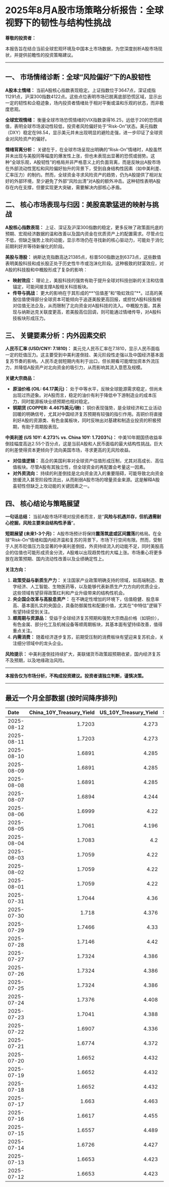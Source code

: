 # 2025年8月A股市场策略分析报告：全球视野下的韧性与结构性挑战

**尊敬的投资者：**

本报告旨在结合当前全球宏观环境及中国本土市场数据，为您深度剖析A股市场现状，并提供前瞻性的投资策略建议。

---

## 一、 市场情绪诊断：全球“风险偏好”下的A股韧性

**A股本土情绪：** 当前A股核心指数表现稳定。上证指数位于3647点，深证成指11291点，沪深300指数4122点。这些点位表明市场已脱离底部恐慌区域，显示出一定的韧性和企稳迹象，场内投资者情绪处于相对平衡或温和乐观的状态，而非极度悲观。

**全球宏观情绪：** 衡量全球市场恐慌情绪的VIX指数录得16.25，远低于20的恐慌阈值，表明全球市场波动性较低，投资者风险偏好处于“Risk-On”状态。美元指数（DXY）稳定在98.54，显示美元并未出现明显的避险走强，进一步印证了全球资金对风险资产的偏好。

**情绪背离分析：** 关键在于，在全球市场呈现出明确的“Risk-On”情绪时，A股虽然并未出现与美股同等幅度的爆发性上涨，但也未表现出显著的恐慌或弱势。这种“全球乐观，A股韧性”的格局并非严格意义上的负面背离，而是反映出A股市场在外部流动性宽松和风险偏好抬升的背景下，受到自身结构性因素（如中美利差、汇率压力）的制约。然而，全球资金寻求风险资产的趋势，仍为A股提供了相对友好的外部环境，至少避免了外部“风险出清”对A股的额外冲击。这种韧性表明A股存在内在支撑，但要实现更大突破，需要解决内部核心矛盾。

## 二、 核心市场表现与归因：美股高歌猛进的映射与挑战

**A股核心指数表现：** 上证、深证及沪深300指数的稳定，更多反映了政策面托底的预期、宏观经济数据的温和改善以及国内资金在优质资产上的配置需求。尽管点位不低，但缺乏强势上攻的动能，显示市场仍在寻找新的核心驱动力，可能处于消化前期利好并等待新催化的阶段。

**美股与港股：** 纳斯达克指数高达21385点，标普500指数达到6373点，这些数值表明美股科技和成长股正处于历史性牛市或泡沫化阶段。这种极致的财富效应，对A股的科技股和中概股形成了复杂的影响：
*   **映射效应：** 理论上，美股科技的强势有助于提升全球对科技创新的关注和估值锚定，可能间接支撑A股相关科技板块。
*   **传导与挑战：** 更大的影响在于其形成的**“估值差”和“吸虹效应”**。过高的美股估值使得部分全球资本可能倾向于追逐美股更高回报，或担忧A股科技股相对估值无法企及，从而限制了北向资金对A股科技的流入。中概股方面，其表现与纳斯达克关联度更高，若美股高位回调，则可能通过情绪传导，对A股科技板块形成压力。

## 三、 关键要素分析：内外因素交织

**人民币汇率 (USD/CNY: 7.1810)：** 美元兑人民币汇率在7.1810，显示人民币面临一定的贬值压力。这主要受到中美利差倒挂、美元阶段性走强以及中国经济基本面复苏节奏的影响。人民币走弱短期内有利于出口，但长期看可能增加资本外流压力，并降低A股资产对北向资金的吸引力，从而影响其流入意愿及规模。

**关键大宗商品：**
*   **原油价格 (OIL: 64.17美元)：** 处于中等水平，反映全球能源需求稳定，但尚未出现过热迹象。对A股而言，稳定的油价有利于降低中下游制造业的成本压力，同时能源板块业绩预期也相对稳定。
*   **铜期货 (COPPER: 4.4675美元/磅)：** 铜价表现强势，是全球经济和工业活动回暖的明确信号，尤其对中国经济复苏预期有较强的指引作用。高铜价将直接利好A股的资源类、有色金属板块，同时反映出对基建和制造业投资的积极预期，有助于周期股表现。

**中美利差 (US 10Y: 4.273% vs. China 10Y: 1.7203%)：** 中美10年期国债收益率倒挂幅度高达2.55个百分点，这是当前A股和人民币面临的最大结构性挑战。巨大的利差使得资本更倾向于流向美国市场，寻求更高的无风险收益。
*   **对估值逻辑：** 高企的美国利率对全球资产估值形成压制，尤其对高成长、高估值板块。尽管A股有其独立性，但全球资金的再配置会考量这一因素。
*   **对外资流向：** 持续的利差倒挂是北向资金流入的重要阻碍，可能导致北向资金放缓流入甚至阶段性流出，从而削弱A股市场的增量资金来源。这是解释A股虽韧性但缺乏上攻动能的关键因素之一。

## 四、 核心结论与策略展望

**一句话总结：** 当前A股市场环境对投资者而言，是“**风险与机遇并存，但机遇需耐心挖掘，风险主要来自结构性矛盾**”。

**短期展望 (未来1-3个月)：**
A股市场预计将保持**震荡筑底或区间震荡**的格局。在全球“Risk-On”情绪和国内经济温和复苏的背景下，市场下行空间有限。然而，受制于人民币贬值压力及显著的中美利差倒挂，外资持续流入的动能不足，同时美股高企的估值也可能形成资金分流，A股难以出现趋势性的大幅上涨。市场重心将更多放在政策预期、国内流动性改善以及业绩确定性上。

**关注方向：**
1.  **政策受益与新质生产力：** 关注国家产业政策明确支持的领域，如高端制造、数字经济、人工智能、生物医药等，以及能够代表新质生产力方向的优质企业，这些领域有望获得政策红利和产业升级带来的结构性机会。
2.  **央企国企改革与高股息资产：** 在不确定性增加的环境下，估值稳健、股息率高、基本面扎实的央国企，具备防御属性和配置价值，尤其在“中特估”逻辑下有望持续受到关注。
3.  **顺周期与资源品：** 受益于全球经济复苏预期和强势大宗商品价格（如铜价），有色金属、部分化工及机械设备等顺周期板块，其基本面有望持续改善，值得重点关注。
4.  **内需消费：** 随着经济逐步复苏，前期受压制的消费板块有望迎来复苏机会，关注细分领域中的龙头企业。

**风险提示：** 中美利差倒挂持续扩大，美联储货币政策超预期收紧，国内经济复苏不及预期，以及地缘政治风险。

---
**本报告仅为市场分析，不构成投资建议。投资者请独立判断，谨慎决策。**

---

## 最近一个月全部数据 (按时间降序排列)

| Date       |   China_10Y_Treasury_Yield |   US_10Y_Treasury_Yield |   Shanghai_Composite_Index |   CSI_300_Index |   Shenzhen_Component_Index |   GOLD_spot_price |   OIL_price |   ALUMINUM_future |   BTC_price |   USD_CNY_exchange_rate |   Commodity_Index_ETF |   US_Dollar_Index |   ETH_price |   LEAN_HOGS_future |   COPPER_future |   High_Yield_Bond_ETF |   LIVE_CATTLE_future |   GOLD_near_month_future |   NATURAL_GAS_future |   PLATINUM_future |   SILVER_future |   Long_Term_Treasury_ETF |   CORN_future |   SOYBEANS_future |   WHEAT_future |   SP500_close |   NASDAQ_close |   VIX_close |   GOLD_basis_spot_vs_near |
|:-----------|---------------------------:|------------------------:|---------------------------:|----------------:|---------------------------:|------------------:|------------:|------------------:|------------:|------------------------:|----------------------:|------------------:|------------:|-------------------:|----------------:|----------------------:|---------------------:|-------------------------:|---------------------:|------------------:|----------------:|-------------------------:|--------------:|------------------:|---------------:|--------------:|---------------:|------------:|--------------------------:|
| 2025-08-12 |                     1.7203 |                   4.273 |                    3647.55 |         4122.51 |                    11291.4 |            3393.6 |       64.17 |           2523.5  |      119044 |                  7.181  |                 21.87 |             98.54 |     4302.33 |             91.625 |          4.4675 |               80.22   |              226.375 |                   3393.6 |                2.959 |            1333.4 |          37.885 |                  87.39   |        404.25 |           1001    |         532.5  |       6373.45 |        21385.4 |       16.25 |                  0        |
| 2025-08-11 |                     1.7203 |                   4.273 |                    3647.55 |         4122.51 |                    11291.4 |            3353.1 |       63.96 |           2469.5  |      119307 |                  7.181  |                 21.87 |             98.52 |     4254.22 |             91.625 |          4.4235 |               80.22   |              226.375 |                   3353.1 |                2.954 |            1329.9 |          37.662 |                  87.39   |        385    |            989.5  |         515    |       6373.45 |        21385.4 |       16.25 |                  0        |
| 2025-08-10 |                     1.6891 |                   4.285 |                    3635.13 |         4104.97 |                    11128.7 |            3439.1 |       63.88 |           2501.75 |      119307 |                  7.181  |                 21.84 |             98.18 |     4254.22 |            108.9   |          4.4555 |               80.22   |              232.55  |                   3439.1 |                2.99  |            1325.6 |          38.417 |                  87.29   |        382.75 |            966.75 |         514.5  |       6389.45 |        21450   |       15.15 |                  0        |
| 2025-08-09 |                     1.6891 |                   4.285 |                    3635.13 |         4104.97 |                    11128.7 |            3439.1 |       63.88 |           2501.75 |      116500 |                  7.181  |                 21.84 |             98.18 |     4263.6  |            108.9   |          4.4555 |               80.22   |              232.55  |                   3439.1 |                2.99  |            1325.6 |          38.417 |                  87.29   |        382.75 |            966.75 |         514.5  |       6389.45 |        21450   |       15.15 |                  0        |
| 2025-08-08 |                     1.6891 |                   4.285 |                    3635.13 |         4104.97 |                    11128.7 |            3439.1 |       63.88 |           2501.75 |      116689 |                  7.181  |                 21.84 |             98.18 |     4009.85 |            108.9   |          4.4555 |               80.22   |              232.55  |                   3439.1 |                2.99  |            1325.6 |          38.417 |                  87.29   |        382.75 |            966.75 |         514.5  |       6389.45 |        21450   |       15.15 |                  0        |
| 2025-08-07 |                     1.6894 |                   4.244 |                    3639.67 |         4114.67 |                    11157.9 |            3400.3 |       63.88 |           2500    |      117497 |                  7.1828 |                 21.84 |             98.4  |     3914.33 |            108.775 |          4.3785 |               80.21   |              238.75  |                   3400.3 |                3.067 |            1339.9 |          38.158 |                  87.67   |        384.5  |            971.75 |         518.25 |       6340    |        21242.7 |       16.57 |                  0        |
| 2025-08-06 |                     1.6999 |                   4.22  |                    3634    |         4113.48 |                    11177.8 |            3380   |       64.35 |           2483.25 |      115028 |                  7.1834 |                 21.77 |             98.18 |     3683.92 |            108.875 |          4.391  |               80.29   |              236.3   |                   3380   |                3.077 |            1326   |          37.766 |                  87.82   |        379.75 |            961.5  |         508.5  |       6345.06 |        21169.4 |       16.77 |                  0        |
| 2025-08-05 |                     1.7061 |                   4.196 |                    3617.6  |         4103.45 |                    11107   |            3381.9 |       65.16 |           2432.75 |      114141 |                  7.178  |                 21.82 |             98.78 |     3611.9  |            108.775 |          4.364  |               80.21   |              234.275 |                   3381.9 |                3.01  |            1317.2 |          37.687 |                  88.33   |        381.5  |            969    |         508.25 |       6299.19 |        20916.6 |       17.85 |                  0        |
| 2025-08-04 |                     1.7083 |                   4.2   |                    3583.31 |         4070.7  |                    11041.6 |            3374.4 |       66.29 |           2427    |      115072 |                  7.2116 |                 22.01 |             98.78 |     3718.99 |            108.175 |          4.415  |               80.25   |              230.9   |                   3374.4 |                2.932 |            1326.4 |          37.192 |                  88.06   |        387    |            969    |         516.75 |       6329.94 |        21053.6 |       17.52 |                  0        |
| 2025-08-03 |                     1.7059 |                   4.22  |                    3559.95 |         4054.93 |                    10991.3 |            3347.7 |       67.33 |           2432    |      114218 |                  7.2002 |                 22.09 |             98.69 |     3497.38 |            107.35  |          4.4125 |               79.98   |              230.125 |                   3347.7 |                3.083 |            1304   |          36.787 |                  87.82   |        389.5  |            961.75 |         516.75 |       6238.01 |        20650.1 |       20.38 |                  0        |
| 2025-08-02 |                     1.7059 |                   4.22  |                    3559.95 |         4054.93 |                    10991.3 |            3347.7 |       67.33 |           2432    |      112527 |                  7.2002 |                 22.09 |             98.69 |     3392.74 |            107.35  |          4.4125 |               79.98   |              230.125 |                   3347.7 |                3.083 |            1304   |          36.787 |                  87.82   |        389.5  |            961.75 |         516.75 |       6238.01 |        20650.1 |       20.38 |                  0        |
| 2025-08-01 |                     1.7059 |                   4.22  |                    3559.95 |         4054.93 |                    10991.3 |            3347.7 |       67.33 |           2432    |      113320 |                  7.2002 |                 22.09 |             98.69 |     3488.37 |            107.35  |          4.4125 |               79.98   |              230.125 |                   3347.7 |                3.083 |            1304   |          36.787 |                  87.82   |        389.5  |            961.75 |         516.75 |       6238.01 |        20650.1 |       20.38 |                  0        |
| 2025-07-31 |                     1.7044 |                   4.36  |                    3573.21 |         4075.59 |                    11009.8 |            3293.2 |       69.26 |           2446.75 |      115758 |                  7.1764 |                 22.45 |            100.03 |     3696.71 |            107.125 |          4.3305 |               79.976  |              227.775 |                   3293.2 |                3.106 |            1286.4 |          36.552 |                  86.589  |        394    |            961.75 |         523.25 |       6339.39 |        21122.4 |       16.72 |                  0        |
| 2025-07-30 |                     1.718  |                   4.376 |                    3615.72 |         4151.24 |                    11203   |            3295.8 |       70    |           2502.5  |      117831 |                  7.1764 |                 22.64 |             99.94 |     3808.2  |            107.025 |          5.57   |               79.9263 |              233.075 |                   3295.8 |                3.045 |            1360.7 |          37.566 |                  86.5392 |        391.75 |            967.75 |         523.75 |       6362.9  |        21129.7 |       15.48 |                  0        |
| 2025-07-29 |                     1.7466 |                   4.33  |                    3609.71 |         4152.02 |                    11289.4 |            3323.4 |       69.21 |           2507    |      117922 |                  7.1778 |                 22.69 |             98.91 |     3793.45 |            107.25  |          5.6035 |               80.0954 |              229.725 |                   3324   |                3.081 |            1404   |          38.084 |                  86.9875 |        389.25 |            981.75 |         529.75 |       6370.86 |        21098.3 |       15.98 |                 -0.600098 |
| 2025-07-28 |                     1.7146 |                   4.42  |                    3597.94 |         4135.82 |                    11217.6 |            3309.1 |       66.71 |           2533.5  |      117924 |                  7.1535 |                 22.4  |             98.66 |     3787.43 |            108.525 |          5.595  |               80.0456 |              227.875 |                   3310   |                2.988 |            1404.1 |          38.026 |                  85.543  |        393.75 |            988.75 |         538.5  |       6389.77 |        21178.6 |       15.03 |                 -0.899902 |
| 2025-07-27 |                     1.7324 |                   4.386 |                    3593.66 |         4127.16 |                    11168.1 |            3334   |       65.16 |           2546.5  |      119448 |                  7.1535 |                 22.17 |             97.65 |     3875.25 |            108.7   |          5.7635 |               80.0854 |              226.475 |                   3335.6 |                3.11  |            1407.4 |          38.167 |                  86.1009 |        399.5  |            998.75 |         538.25 |       6388.64 |        21108.3 |       14.93 |                 -1.6001   |
| 2025-07-26 |                     1.7324 |                   4.386 |                    3593.66 |         4127.16 |                    11168.1 |            3334   |       65.16 |           2546.5  |      117947 |                  7.1535 |                 22.17 |             97.65 |     3741.4  |            108.7   |          5.7635 |               80.0854 |              226.475 |                   3335.6 |                3.11  |            1407.4 |          38.167 |                  86.1009 |        399.5  |            998.75 |         538.25 |       6388.64 |        21108.3 |       14.93 |                 -1.6001   |
| 2025-07-25 |                     1.7324 |                   4.386 |                    3593.66 |         4127.16 |                    11168.1 |            3334   |       65.16 |           2546.5  |      117636 |                  7.1535 |                 22.17 |             97.65 |     3727.27 |            108.7   |          5.7635 |               80.0854 |              226.475 |                   3335.6 |                3.11  |            1407.4 |          38.167 |                  86.1009 |        399.5  |            998.75 |         538.25 |       6388.64 |        21108.3 |       14.93 |                 -1.6001   |
| 2025-07-24 |                     1.7376 |                   4.408 |                    3605.73 |         4149.04 |                    11193.1 |            3371   |       66.03 |           2564.25 |      118368 |                  7.1595 |                 22.4  |             97.38 |     3708.01 |            108.2   |          5.777  |               80.0357 |              225.8   |                   3373.5 |                3.094 |            1424.6 |          39.021 |                  85.5629 |        401.75 |           1004.25 |         541.5  |       6363.35 |        21058   |       15.39 |                 -2.5      |
| 2025-07-23 |                     1.7041 |                   4.388 |                    3582.3  |         4119.77 |                    11059   |            3394.1 |       65.25 |           2566.75 |      118755 |                  7.1743 |                 22.38 |             97.21 |     3629.7  |            108.475 |          5.795  |               80.1352 |              227.025 |                   3397.6 |                3.077 |            1437.7 |          39.278 |                  85.7124 |        398.5  |           1005.75 |         540.5  |       6358.91 |        21020   |       15.37 |                 -3.5      |
| 2025-07-22 |                     1.6907 |                   4.336 |                    3581.86 |         4118.96 |                    11099.8 |            3439.2 |       66.21 |           2584.25 |      119995 |                  7.1755 |                 22.44 |             97.39 |     3749.15 |            107.75  |          5.697  |               80.0954 |              224.975 |                   3443.7 |                3.252 |            1465.5 |          39.32  |                  86.1905 |        399.25 |           1010.25 |         549.5  |       6309.62 |        20892.7 |       16.5  |                 -4.5      |
| 2025-07-21 |                     1.6774 |                   4.372 |                    3559.79 |         4085.61 |                    11007.5 |            3401.9 |       67.2  |           2552    |      117440 |                  7.1777 |                 22.48 |             97.85 |     3763.37 |            107.35  |          5.6105 |               79.9561 |              225.225 |                   3406.4 |                3.325 |            1477.7 |          39.101 |                  85.6725 |        403.75 |           1015    |         542.25 |       6305.6  |        20974.2 |       16.65 |                 -4.5      |
| 2025-07-20 |                     1.6652 |                   4.432 |                    3534.48 |         4058.55 |                    10913.8 |            3353   |       67.34 |           2507.25 |      117301 |                  7.1832 |                 22.53 |             98.48 |     3759.47 |            106.475 |          5.578  |               79.8467 |              223.55  |                   3358.3 |                3.565 |            1438.5 |          38.223 |                  84.9154 |        408.5  |           1027.75 |         546.25 |       6296.79 |        20895.7 |       16.41 |                 -5.30005  |
| 2025-07-19 |                     1.6652 |                   4.432 |                    3534.48 |         4058.55 |                    10913.8 |            3353   |       67.34 |           2507.25 |      117940 |                  7.1832 |                 22.53 |             98.48 |     3595.27 |            106.475 |          5.578  |               79.8467 |              223.55  |                   3358.3 |                3.565 |            1438.5 |          38.223 |                  84.9154 |        408.5  |           1027.75 |         546.25 |       6296.79 |        20895.7 |       16.41 |                 -5.30005  |
| 2025-07-18 |                     1.6652 |                   4.432 |                    3534.48 |         4058.55 |                    10913.8 |            3353   |       67.34 |           2507.25 |      118003 |                  7.1832 |                 22.53 |             98.48 |     3549.02 |            106.475 |          5.578  |               79.8467 |              223.55  |                   3358.3 |                3.565 |            1438.5 |          38.223 |                  84.9154 |        408.5  |           1027.75 |         546.25 |       6296.79 |        20895.7 |       16.41 |                 -5.30005  |
| 2025-07-17 |                     1.663  |                   4.463 |                    3516.82 |         4034.49 |                    10873.6 |            3340.1 |       67.54 |           2428.75 |      119290 |                  7.1785 |                 22.49 |             98.73 |     3476.78 |            105.825 |          5.486  |               79.7372 |              223.675 |                   3345.3 |                3.542 |            1454.4 |          38.056 |                  84.7859 |        402    |           1021.5  |         533.5  |       6297.36 |        20885.7 |       16.52 |                 -5.19995  |
| 2025-07-16 |                     1.6617 |                   4.455 |                    3503.78 |         4007.2  |                    10720.8 |            3352.5 |       66.38 |           2433.25 |      118739 |                  7.1729 |                 22.31 |             98.39 |     3371.51 |            104.425 |          5.4965 |               79.6576 |              223.9   |                   3359.1 |                3.551 |            1417.1 |          37.853 |                  84.8058 |        405.25 |           1013.5  |         541.25 |       6263.7  |        20730.5 |       17.16 |                 -6.6001   |
| 2025-07-15 |                     1.6557 |                   4.489 |                    3505    |         4019.06 |                    10744.6 |            3329.8 |       66.52 |           2447.5  |      117777 |                  7.167  |                 22.28 |             98.62 |     3139.89 |            106.85  |          5.546  |               79.4487 |              222.4   |                   3336.7 |                3.523 |            1395   |          37.834 |                  84.6863 |        401.25 |            995    |         538    |       6243.76 |        20677.8 |       17.38 |                 -6.8999   |
| 2025-07-14 |                     1.6726 |                   4.427 |                    3519.65 |         4017.67 |                    10684.5 |            3351.5 |       66.98 |           2470.25 |      119850 |                  7.1681 |                 22.32 |             98.08 |     3013.35 |            106.7   |          5.515  |               79.6875 |              219.35  |                   3359.1 |                3.466 |            1399.7 |          38.462 |                  85.284  |        412.75 |            997    |         534    |       6268.56 |        20640.3 |       17.2  |                 -7.6001   |
| 2025-07-13 |                     1.6653 |                   4.423 |                    3510.18 |         4014.81 |                    10696.1 |            3356   |       68.45 |           2491.25 |      119116 |                  7.1748 |                 22.51 |             97.85 |     2973.36 |            106.725 |          5.562  |               79.6278 |              222.2   |                   3364   |                3.314 |            1452   |          38.676 |                  85.4633 |        403    |           1004    |         540.75 |       6259.75 |        20585.5 |       16.4  |                 -8        |
| 2025-07-12 |                     1.6653 |                   4.423 |                    3510.18 |         4014.81 |                    10696.1 |            3356   |       68.45 |           2491.25 |      117435 |                  7.1748 |                 22.51 |             97.85 |     2942.91 |            106.725 |          5.562  |               79.6278 |              222.2   |                   3364   |                3.314 |            1452   |          38.676 |                  85.4633 |        403    |           1004    |         540.75 |       6259.75 |        20585.5 |       16.4  |                 -8        |